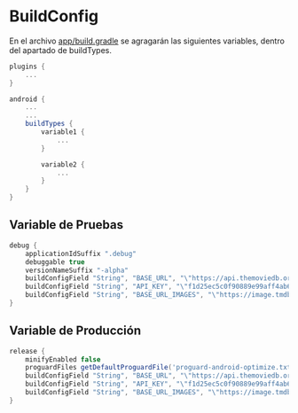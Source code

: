 # BuildConfig

En el archivo [app/build.gradle](../../../../../../../build.gradle) se agragarán las siguientes
variables, dentro del
apartado de buildTypes.

```gradle
plugins {
    ...
}

android {
    ...
    ...
    buildTypes {
        variable1 {
            ...
        }

        variable2 {
            ...
        }
    }
}
```

## Variable de Pruebas

```gradle
debug {
    applicationIdSuffix ".debug"
    debuggable true
    versionNameSuffix "-alpha"
    buildConfigField "String", "BASE_URL", "\"https://api.themoviedb.org/3/\""
    buildConfigField "String", "API_KEY", "\"f1d25ec5c0f90889e99aff4ab6a492ad\""
    buildConfigField "String", "BASE_URL_IMAGES", "\"https://image.tmdb.org/t/p/w500\""
}
```

## Variable de Producción

```gradle
release {
    minifyEnabled false
    proguardFiles getDefaultProguardFile('proguard-android-optimize.txt'), 'proguard-rules.pro'
    buildConfigField "String", "BASE_URL", "\"https://api.themoviedb.org/3/\""
    buildConfigField "String", "API_KEY", "\"f1d25ec5c0f90889e99aff4ab6a492ad\""
    buildConfigField "String", "BASE_URL_IMAGES", "\"https://image.tmdb.org/t/p/w500\""
}
```